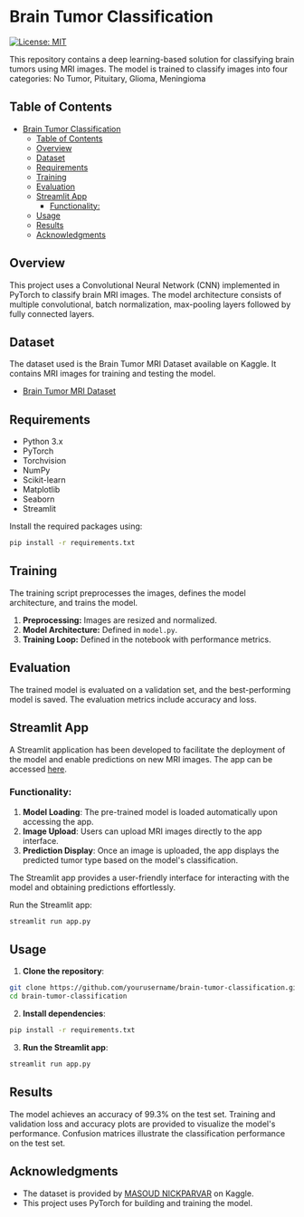 
# Brain Tumor Classification
[![License: MIT](https://img.shields.io/badge/License-MIT-yellow.svg)](https://opensource.org/licenses/MIT)

This repository contains a deep learning-based solution for classifying brain tumors using MRI images. The model is trained to classify images into four categories: No Tumor, Pituitary, Glioma, Meningioma

## Table of Contents
- [Brain Tumor Classification](#brain-tumor-classification)
  - [Table of Contents](#table-of-contents)
  - [Overview](#overview)
  - [Dataset](#dataset)
  - [Requirements](#requirements)
  - [Training](#training)
  - [Evaluation](#evaluation)
  - [Streamlit App](#streamlit-app)
    - [Functionality:](#functionality)
  - [Usage](#usage)
  - [Results](#results)
  - [Acknowledgments](#acknowledgments)

## Overview
This project uses a Convolutional Neural Network (CNN) implemented in PyTorch to classify brain MRI images. The model architecture consists of multiple convolutional, batch normalization, max-pooling layers followed by fully connected layers.

## Dataset
The dataset used is the Brain Tumor MRI Dataset available on Kaggle. It contains MRI images for training and testing the model.

- [Brain Tumor MRI Dataset](https://www.kaggle.com/datasets/masoudnickparvar/brain-tumor-mri-dataset)

## Requirements
- Python 3.x
- PyTorch
- Torchvision
- NumPy
- Scikit-learn
- Matplotlib
- Seaborn
- Streamlit

Install the required packages using:
```sh
pip install -r requirements.txt
```

## Training
The training script preprocesses the images, defines the model architecture, and trains the model.

1. **Preprocessing:** Images are resized and normalized.
2. **Model Architecture:** Defined in `model.py`.
3. **Training Loop:** Defined in the notebook with performance metrics.



## Evaluation
The trained model is evaluated on a validation set, and the best-performing model is saved. The evaluation metrics include accuracy and loss.



## Streamlit App

A Streamlit application has been developed to facilitate the deployment of the model and enable predictions on new MRI images. The app can be accessed [here](https://st.brainmri.com).

### Functionality:

1. **Model Loading**: The pre-trained model is loaded automatically upon accessing the app.
2. **Image Upload**: Users can upload MRI images directly to the app interface.
3. **Prediction Display**: Once an image is uploaded, the app displays the predicted tumor type based on the model's classification.

The Streamlit app provides a user-friendly interface for interacting with the model and obtaining predictions effortlessly.

Run the Streamlit app:
```sh
streamlit run app.py
```

## Usage
1. **Clone the repository**:
```sh
git clone https://github.com/yourusername/brain-tumor-classification.git
cd brain-tumor-classification
```
2. **Install dependencies**:
```sh
pip install -r requirements.txt
```

3. **Run the Streamlit app**:
```sh
streamlit run app.py
```


## Results
The model achieves an accuracy of 99.3% on the test set. Training and validation loss and accuracy plots are provided to visualize the model's performance. Confusion matrices illustrate the classification performance on the test set.

## Acknowledgments
- The dataset is provided by [MASOUD NICKPARVAR](https://www.kaggle.com/datasets/masoudnickparvar/brain-tumor-mri-dataset) on Kaggle.
- This project uses PyTorch for building and training the model.


